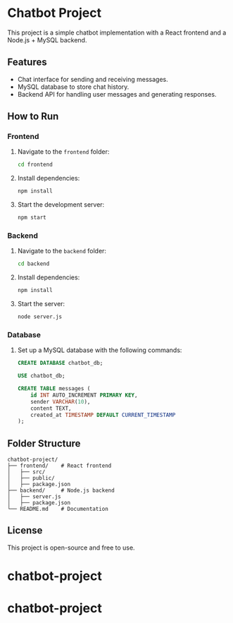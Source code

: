 
# Chatbot Project

This project is a simple chatbot implementation with a React frontend and a Node.js + MySQL backend.

## Features
- Chat interface for sending and receiving messages.
- MySQL database to store chat history.
- Backend API for handling user messages and generating responses.

## How to Run

### Frontend
1. Navigate to the `frontend` folder:
   ```bash
   cd frontend
   ```
2. Install dependencies:
   ```bash
   npm install
   ```
3. Start the development server:
   ```bash
   npm start
   ```

### Backend
1. Navigate to the `backend` folder:
   ```bash
   cd backend
   ```
2. Install dependencies:
   ```bash
   npm install
   ```
3. Start the server:
   ```bash
   node server.js
   ```

### Database
1. Set up a MySQL database with the following commands:
   ```sql
   CREATE DATABASE chatbot_db;

   USE chatbot_db;

   CREATE TABLE messages (
       id INT AUTO_INCREMENT PRIMARY KEY,
       sender VARCHAR(10),
       content TEXT,
       created_at TIMESTAMP DEFAULT CURRENT_TIMESTAMP
   );
   ```

## Folder Structure
```
chatbot-project/
├── frontend/    # React frontend
│   ├── src/
│   ├── public/
│   ├── package.json
├── backend/     # Node.js backend
│   ├── server.js
│   ├── package.json
└── README.md    # Documentation
```

## License
This project is open-source and free to use.
# chatbot-project
# chatbot-project

